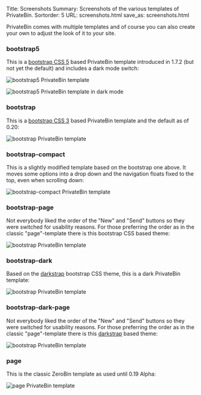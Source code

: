 Title: Screenshots
Summary: Screenshots of the various templates of PrivateBin.
Sortorder: 5
URL: screenshots.html
save_as: screenshots.html

PrivateBin comes with multiple templates and of course you can also create your own to adjust the look of it to your site.

### bootstrap5

This is a [bootstrap CSS 5](http://getbootstrap.com/) based PrivateBin template introduced in 1.7.2 (but not yet the default) and includes a dark mode switch:

![bootstrap5 PrivateBin template]({static}/img/1.7.2/bootstrap5.png)

![bootstrap5 PrivateBin template in dark mode]({static}/img/1.7.2/bootstrap5-dark.png)


### bootstrap

This is a [bootstrap CSS 3](http://getbootstrap.com/) based PrivateBin template and the default as of 0.20:

![bootstrap PrivateBin template]({static}/img/1.0/bootstrap.png)


### bootstrap-compact

This is a slightly modified template based on the bootstrap one above. It moves some options into a drop down and the navigation floats fixed to the top, even when scrolling down:

![bootstrap-compact PrivateBin template]({static}/img/1.0/bootstrap-compact.png)


### bootstrap-page

Not everybody liked the order of the "New" and "Send" buttons so they were switched for usability reasons. For those preferring the order as in the classic "page"-template there is this bootstrap CSS based theme:

![bootstrap PrivateBin template]({static}/img/1.0/bootstrap-page.png)


### bootstrap-dark

Based on the [darkstrap](https://github.com/danneu/darkstrap) bootstrap CSS theme, this is a dark PrivateBin template:

![bootstrap PrivateBin template]({static}/img/1.0/bootstrap-dark.png)


### bootstrap-dark-page

Not everybody liked the order of the "New" and "Send" buttons so they were switched for usability reasons. For those preferring the order as in the classic "page"-template there is this [darkstrap](https://github.com/danneu/darkstrap) based theme:

![bootstrap PrivateBin template]({static}/img/1.0/bootstrap-dark-page.png)


### page

This is the classic ZeroBin template as used until 0.19 Alpha:

![page PrivateBin template]({static}/img/1.0/page.png)
